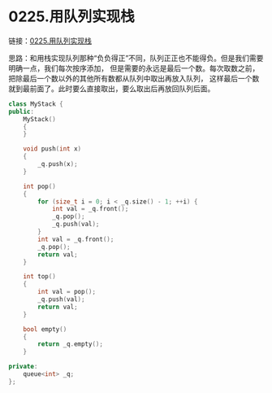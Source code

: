 # 0225.用队列实现栈

链接：[0225.用队列实现栈](https://leetcode.cn/problems/implement-stack-using-queues/)

思路：和用栈实现队列那种“负负得正”不同，队列正正也不能得负。但是我们需要明确一点，我们每次按序添加，
但是需要的永远是最后一个数。每次取数之前，把除最后一个数以外的其他所有数都从队列中取出再放入队列，
这样最后一个数就到最前面了。此时要么直接取出，要么取出后再放回队列后面。

```c++
class MyStack {
public:
    MyStack()
    {
    }

    void push(int x)
    {
        _q.push(x);
    }

    int pop()
    {
        for (size_t i = 0; i < _q.size() - 1; ++i) {
            int val = _q.front();
            _q.pop();
            _q.push(val);
        }
        int val = _q.front();
        _q.pop();
        return val;
    }

    int top()
    {
        int val = pop();
        _q.push(val);
        return val;
    }

    bool empty()
    {
        return _q.empty();
    }

private:
    queue<int> _q;
};

```
